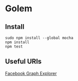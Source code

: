 Golem
=====

Install
-------
    sudo npm install --global mocha
    npm install
    npm test

Useful URIs
-----------

[Facebook Graph Explorer](https://developers.facebook.com/tools/explorer?method=GET&path=142326775790907&version=v2.6)

